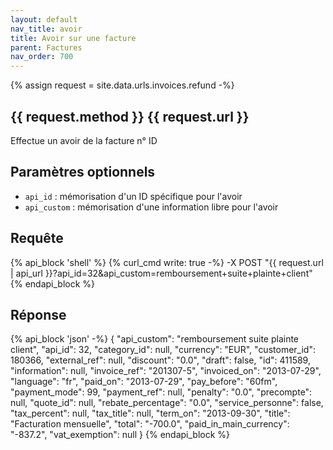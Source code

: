 ```yaml
---
layout: default
nav_title: avoir
title: Avoir sur une facture
parent: Factures
nav_order: 700
---
```

{% assign request = site.data.urls.invoices.refund -%}
## {{ request.method }} {{ request.url }}

Effectue un avoir de la facture n° ID

## Paramètres optionnels

* `api_id` : mémorisation d'un ID spécifique pour l'avoir
* `api_custom` : mémorisation d'une information libre pour l'avoir

## Requête


{% api_block 'shell' %}
{% curl_cmd write: true -%}
-X POST "{{ request.url | api_url }}?api_id=32&api_custom=remboursement+suite+plainte+client"
{% endapi_block %}

## Réponse

{% api_block 'json' -%}
{
  "api_custom": "remboursement suite plainte client",
  "api_id": 32,
  "category_id": null,
  "currency": "EUR",
  "customer_id": 180366,
  "external_ref": null,
  "discount": "0.0",
  "draft": false,
  "id": 411589,
  "information": null,
  "invoice_ref": "201307-5",
  "invoiced_on": "2013-07-29",
  "language": "fr",
  "paid_on": "2013-07-29",
  "pay_before": "60fm",
  "payment_mode": 99,
  "payment_ref": null,
  "penalty": "0.0",
  "precompte": null,
  "quote_id": null,
  "rebate_percentage": "0.0",
  "service_personne": false,
  "tax_percent": null,
  "tax_title": null,
  "term_on": "2013-09-30",
  "title": "Facturation mensuelle",
  "total": "-700.0",
  "paid_in_main_currency": "-837.2",
  "vat_exemption": null
}
{% endapi_block %}
